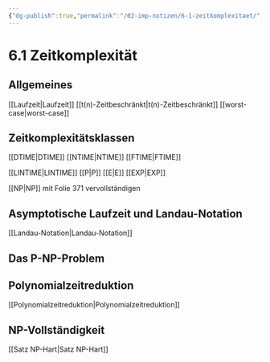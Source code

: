```yaml
---
{"dg-publish":true,"permalink":"/02-imp-notizen/6-1-zeitkomplexitaet/","dgHomeLink":true,"dgPassFrontmatter":false}
---
```


# 6.1 Zeitkomplexität
## Allgemeines
[[Laufzeit|Laufzeit]]
[[t(n)-Zeitbeschränkt|t(n)-Zeitbeschränkt]]
[[worst-case|worst-case]]

## Zeitkomplexitätsklassen
[[DTIME|DTIME]]
[[NTIME|NTIME]]
[[FTIME|FTIME]]

[[LINTIME|LINTIME]]
[[P|P]]
[[E|E]]
[[EXP|EXP]]

[[NP|NP]]
mit Folie 371 vervollständigen

## Asymptotische Laufzeit und Landau-Notation
[[Landau-Notation|Landau-Notation]]

## Das P-NP-Problem
## Polynomialzeitreduktion
[[Polynomialzeitreduktion|Polynomialzeitreduktion]]
## NP-Vollständigkeit
[[Satz NP-Hart|Satz NP-Hart]]
